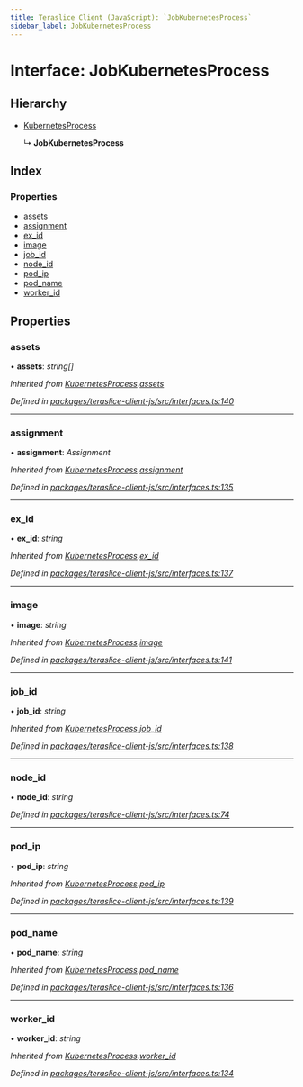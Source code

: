 ```yaml
---
title: Teraslice Client (JavaScript): `JobKubernetesProcess`
sidebar_label: JobKubernetesProcess
---
```


# Interface: JobKubernetesProcess

## Hierarchy

* [KubernetesProcess](kubernetesprocess.md)

  ↳ **JobKubernetesProcess**

## Index

### Properties

* [assets](jobkubernetesprocess.md#assets)
* [assignment](jobkubernetesprocess.md#assignment)
* [ex_id](jobkubernetesprocess.md#ex_id)
* [image](jobkubernetesprocess.md#image)
* [job_id](jobkubernetesprocess.md#job_id)
* [node_id](jobkubernetesprocess.md#node_id)
* [pod_ip](jobkubernetesprocess.md#pod_ip)
* [pod_name](jobkubernetesprocess.md#pod_name)
* [worker_id](jobkubernetesprocess.md#worker_id)

## Properties

###  assets

• **assets**: *string[]*

*Inherited from [KubernetesProcess](kubernetesprocess.md).[assets](kubernetesprocess.md#assets)*

*Defined in [packages/teraslice-client-js/src/interfaces.ts:140](https://github.com/terascope/teraslice/blob/b843209f9/packages/teraslice-client-js/src/interfaces.ts#L140)*

___

###  assignment

• **assignment**: *Assignment*

*Inherited from [KubernetesProcess](kubernetesprocess.md).[assignment](kubernetesprocess.md#assignment)*

*Defined in [packages/teraslice-client-js/src/interfaces.ts:135](https://github.com/terascope/teraslice/blob/b843209f9/packages/teraslice-client-js/src/interfaces.ts#L135)*

___

###  ex_id

• **ex_id**: *string*

*Inherited from [KubernetesProcess](kubernetesprocess.md).[ex_id](kubernetesprocess.md#ex_id)*

*Defined in [packages/teraslice-client-js/src/interfaces.ts:137](https://github.com/terascope/teraslice/blob/b843209f9/packages/teraslice-client-js/src/interfaces.ts#L137)*

___

###  image

• **image**: *string*

*Inherited from [KubernetesProcess](kubernetesprocess.md).[image](kubernetesprocess.md#image)*

*Defined in [packages/teraslice-client-js/src/interfaces.ts:141](https://github.com/terascope/teraslice/blob/b843209f9/packages/teraslice-client-js/src/interfaces.ts#L141)*

___

###  job_id

• **job_id**: *string*

*Inherited from [KubernetesProcess](kubernetesprocess.md).[job_id](kubernetesprocess.md#job_id)*

*Defined in [packages/teraslice-client-js/src/interfaces.ts:138](https://github.com/terascope/teraslice/blob/b843209f9/packages/teraslice-client-js/src/interfaces.ts#L138)*

___

###  node_id

• **node_id**: *string*

*Defined in [packages/teraslice-client-js/src/interfaces.ts:74](https://github.com/terascope/teraslice/blob/b843209f9/packages/teraslice-client-js/src/interfaces.ts#L74)*

___

###  pod_ip

• **pod_ip**: *string*

*Inherited from [KubernetesProcess](kubernetesprocess.md).[pod_ip](kubernetesprocess.md#pod_ip)*

*Defined in [packages/teraslice-client-js/src/interfaces.ts:139](https://github.com/terascope/teraslice/blob/b843209f9/packages/teraslice-client-js/src/interfaces.ts#L139)*

___

###  pod_name

• **pod_name**: *string*

*Inherited from [KubernetesProcess](kubernetesprocess.md).[pod_name](kubernetesprocess.md#pod_name)*

*Defined in [packages/teraslice-client-js/src/interfaces.ts:136](https://github.com/terascope/teraslice/blob/b843209f9/packages/teraslice-client-js/src/interfaces.ts#L136)*

___

###  worker_id

• **worker_id**: *string*

*Inherited from [KubernetesProcess](kubernetesprocess.md).[worker_id](kubernetesprocess.md#worker_id)*

*Defined in [packages/teraslice-client-js/src/interfaces.ts:134](https://github.com/terascope/teraslice/blob/b843209f9/packages/teraslice-client-js/src/interfaces.ts#L134)*
